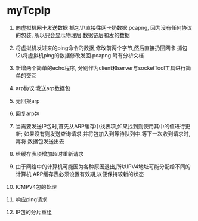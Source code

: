 # myTcpIp
1. 向虚拟机网卡发送数据
抓包\1\直接往网卡扔数据.pcapng, 因为没有任何协议的包装, 所以只会显示物理层,数据链层和发的数据

2. 将虚拟机发过来的ping命令的数据,修改前两个字节,然后直接扔回网卡
抓包\2\将虚拟机ping的数据修改发回.pcapng  附有分析文档

3. 新增两个简单的echo程序, 分别作为client和server与socketTool工具进行简单的交互

4. arp协议:发送arp数据包

5. 无回报arp

6. 回复arp包

7. 当需要发送IP包时,首先从ARP缓存中找表项,如果找到则使用其中的值进行更新;
	如果没有则发送查询请求,并将包加入到等待队列中.等下一次收到请求时,再将
	数据包发送出去

8. 给缓存表项增加超时重新请求
9. 由于网络中的计算机可能因为各种原因退出,所以IPV4地址可能分配给不同的计算机
	ARP缓存表必须设置有效期,以便保持较新的状态

10. ICMPV4包的处理

11. 响应ping请求

12. IP包的分片重组